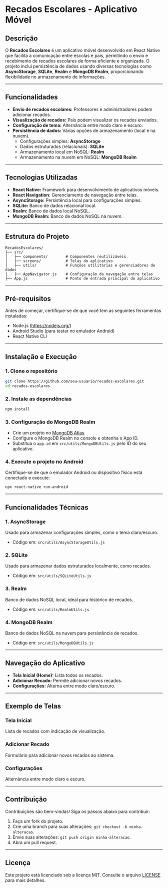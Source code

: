 # **Recados Escolares - Aplicativo Móvel**

## **Descrição**
O **Recados Escolares** é um aplicativo móvel desenvolvido em React Native que facilita a comunicação entre escolas e pais, permitindo o envio e recebimento de recados escolares de forma eficiente e organizada. O projeto inclui persistência de dados usando diversas tecnologias como **AsyncStorage**, **SQLite**, **Realm** e **MongoDB Realm**, proporcionando flexibilidade no armazenamento de informações.

---

## **Funcionalidades**
- **Envio de recados escolares:** Professores e administradores podem adicionar recados.
- **Visualização de recados:** Pais podem visualizar os recados enviados.
- **Configuração de tema:** Alternância entre modo claro e escuro.
- **Persistência de dados:** Várias opções de armazenamento (local e na nuvem).
  - Configurações simples: **AsyncStorage**
  - Dados estruturados (relacionais): **SQLite**
  - Armazenamento local em NoSQL: **Realm**
  - Armazenamento na nuvem em NoSQL: **MongoDB Realm**

---

## **Tecnologias Utilizadas**
- **React Native:** Framework para desenvolvimento de aplicativos móveis.
- **React Navigation:** Gerenciamento de navegação entre telas.
- **AsyncStorage:** Persistência local para configurações simples.
- **SQLite:** Banco de dados relacional local.
- **Realm:** Banco de dados local NoSQL.
- **MongoDB Realm:** Banco de dados NoSQL na nuvem.

---

## **Estrutura do Projeto**
```plaintext
RecadosEscolares/
├── src/
│   ├── components/        # Componentes reutilizáveis
│   ├── screens/           # Telas do aplicativo
│   ├── utils/             # Funções utilitárias e gerenciadores de dados
│   ├── AppNavigator.js    # Configuração da navegação entre telas
├── App.js                 # Ponto de entrada principal do aplicativo
```

---

## **Pré-requisitos**
Antes de começar, certifique-se de que você tem as seguintes ferramentas instaladas:
- Node.js (https://nodejs.org/)
- Android Studio (para testar no emulador Android)
- React Native CLI

---

## **Instalação e Execução**

### 1. Clone o repositório
```bash
git clone https://github.com/seu-usuario/recados-escolares.git
cd recados-escolares
```

### 2. Instale as dependências
```bash
npm install
```

### 3. Configuração do MongoDB Realm
- Crie um projeto no [MongoDB Atlas](https://www.mongodb.com/atlas).
- Configure o MongoDB Realm no console e obtenha o App ID.
- Substitua o `app.id` em `src/utils/MongoDBUtils.js` pelo ID do seu aplicativo.

### 4. Execute o projeto no Android
Certifique-se de que o emulador Android ou dispositivo físico está conectado e execute:
```bash
npx react-native run-android
```

---

## **Funcionalidades Técnicas**
### 1. **AsyncStorage**
Usado para armazenar configurações simples, como o tema claro/escuro.
- Código em: `src/utils/AsyncStorageUtils.js`

### 2. **SQLite**
Usado para armazenar dados estruturados localmente, como recados.
- Código em: `src/utils/SQLiteUtils.js`

### 3. **Realm**
Banco de dados NoSQL local, ideal para histórico de recados.
- Código em: `src/utils/RealmUtils.js`

### 4. **MongoDB Realm**
Banco de dados NoSQL na nuvem para persistência de recados.
- Código em: `src/utils/MongoDBUtils.js`

---

## **Navegação do Aplicativo**
- **Tela Inicial (Home):** Lista todos os recados.
- **Adicionar Recado:** Permite adicionar novos recados.
- **Configurações:** Alterna entre modo claro/escuro.

---

## **Exemplo de Telas**
### Tela Inicial
Lista de recados com indicação de visualização.

### Adicionar Recado
Formulário para adicionar novos recados ao sistema.

### Configurações
Alternância entre modo claro e escuro.

---

## **Contribuição**
Contribuições são bem-vindas! Siga os passos abaixo para contribuir:
1. Faça um fork do projeto.
2. Crie uma branch para suas alterações: `git checkout -b minha-alteracao`.
3. Envie suas alterações: `git push origin minha-alteracao`.
4. Abra um pull request.

---

## **Licença**
Este projeto está licenciado sob a licença MIT. Consulte o arquivo [LICENSE](./LICENSE) para mais detalhes.

